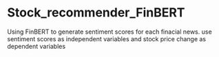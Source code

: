 # Stock_recommender_FinBERT

Using FinBERT to generate sentiment scores for each finacial news. 
use sentiment scores as independent variables and stock price change as dependent variables
